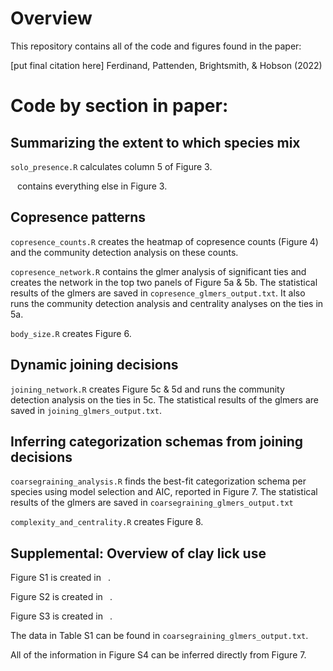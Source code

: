 # Overview

This repository contains all of the code and figures found in the paper:

[put final citation here]
Ferdinand, Pattenden, Brightsmith, &amp; Hobson (2022)


# Code by section in paper:

## Summarizing the extent to which species mix

`solo_presence.R` calculates column 5 of Figure 3.

` ` contains everything else in Figure 3.

## Copresence patterns

`copresence_counts.R` creates the heatmap of copresence counts (Figure 4) and the community detection analysis on these counts.

`copresence_network.R` contains the glmer analysis of significant ties and creates the network in the top two panels of Figure 5a & 5b. The statistical results of the glmers are saved in `copresence_glmers_output.txt`. It also runs the community detection analysis and centrality analyses on the ties in 5a.

`body_size.R` creates Figure 6.

## Dynamic joining decisions

`joining_network.R` creates Figure 5c & 5d and runs the community detection analysis on the ties in 5c. The statistical results of the glmers are saved in `joining_glmers_output.txt`.

## Inferring categorization schemas from joining decisions

`coarsegraining_analysis.R` finds the best-fit categorization schema per species using model selection and AIC, reported in Figure 7. The statistical results of the glmers are saved in `coarsegraining_glmers_output.txt`

`complexity_and_centrality.R` creates Figure 8.


## Supplemental: Overview of clay lick use

Figure S1 is created in  ` `.

Figure S2 is created in ` `.

Figure S3 is created in ` `.

The data in Table S1 can be found in `coarsegraining_glmers_output.txt`.

All of the information in Figure S4 can be inferred directly from Figure 7.
